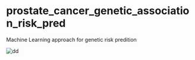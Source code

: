 # prostate_cancer_genetic_association_risk_pred
Machine Learning approach for genetic risk predition

![dd](https://user-images.githubusercontent.com/24875399/188943717-5cf14364-241e-4e37-a3f0-af503f1398db.jpg)
